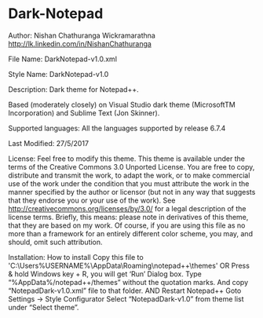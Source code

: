 # Dark-Notepad

Author: Nishan Chathuranga Wickramarathna
http://lk.linkedin.com/in/NishanChathuranga

File Name: DarkNotepad-v1.0.xml

Style Name: DarkNotepad-v1.0

Description: Dark theme for Notepad++.

Based (moderately closely) on Visual Studio dark theme (MicrosoftTM
Incorporation) and Sublime Text (Jon Skinner).

Supported languages: All the languages supported by release 6.7.4

Last Modified: 27/5/2017

License: Feel free to modify this theme.
This theme is available under the terms of the Creative Commons 3.0 Unported License. You are free to copy, distribute and transmit the work, to adapt the work, or to make commercial use of the work under the condition that you must attribute the work in the manner specified by the author or licensor (but not in any way that suggests that they endorse you or your use of the work). See http://creativecommons.org/licenses/by/3.0/ for a legal description of the license terms. Briefly, this means: please note in derivatives of this theme, that they are based on my work. Of course, if you are using this file as no more than a framework for an entirely different color scheme, you may, and should, omit such attribution. 


Installation:
How to install
Copy this file to 'C:\Users\%USERNAME%\AppData\Roaming\notepad++\themes'
OR
Press & hold Windows key + R, you will get ‘Run’ Dialog box. Type “%AppData%/notepad++/themes”
without the quotation marks. And copy “NotepadDark-v1.0.xml” file to that folder.
AND
Restart Notepad++
Goto Settings → Style Configurator
Select “NotepadDark-v1.0” from theme list under “Select theme”.
